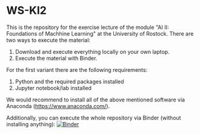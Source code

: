 # WS-KI2
This is the repository for the exercise lecture of the module "AI II: Foundations of Machhine Learning" at the University of Rostock. 
There are two ways to execute the material:
1. Download and execute everything locally on your own laptop.
2. Execute the material with Binder. 

For the first variant there are the following requirements:
1. Python and the required packages installed
2. Jupyter notebook/lab installed

We would recommend to install all of the above mentioned software via Anaconda (https://www.anaconda.com/). 

Additionally, you can execute the whole repository via Binder (without installing anything): [![Binder](https://mybinder.org/badge_logo.svg)](https://mybinder.org/v2/gh/turing-tester95/WS2022-KI2/HEAD)
